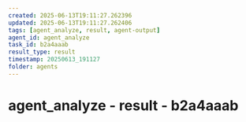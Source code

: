 ```yaml
---
created: 2025-06-13T19:11:27.262396
updated: 2025-06-13T19:11:27.262406
tags: [agent_analyze, result, agent-output]
agent_id: agent_analyze
task_id: b2a4aaab
result_type: result
timestamp: 20250613_191127
folder: agents
---
```


# agent_analyze - result - b2a4aaab

